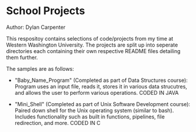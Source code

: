 # School Projects
Author: Dylan Carpenter

This respositoy contains selections of code/projects from my time at Western Washington University.
The projects are split up into seperate directories each containing their own respective README files detailing them further.

The samples are as follows:

  - "Baby_Name_Program" (Completed as part of Data Structures course): Program uses an input file, reads it, stores it in various data strucutres, and allows the user to perform various operations. CODED IN JAVA
  
  - "Mini_Shell" (Completed as part of Unix Software Development course): Paired down shell for the Unix operating system (similar to bash). Includes functionality such as built in functions, pipelines, file redirection, and more. CODED IN C
